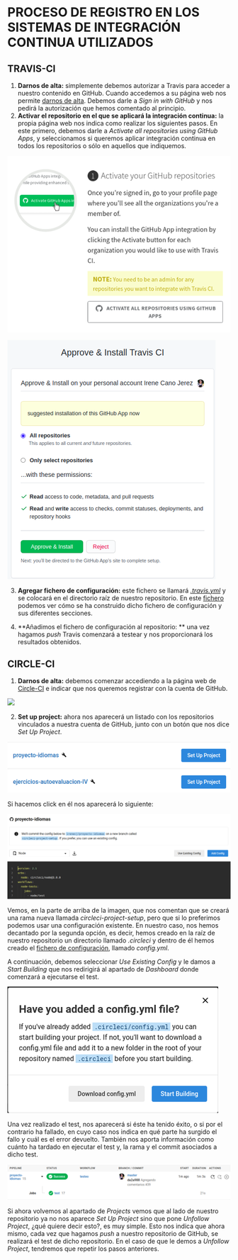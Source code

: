 # PROCESO DE REGISTRO EN LOS SISTEMAS DE INTEGRACIÓN CONTINUA UTILIZADOS

## TRAVIS-CI
1. **Darnos de alta:** simplemente debemos autorizar a Travis para acceder a nuestro contenido en GitHub.
Cuando accedemos a su página web nos permite [darnos de alta](https://travis-ci.com/signin). Debemos darle a *Sign in with GitHub* y nos pedirá la autorización que hemos comentado al principio.
2. **Activar el repositorio en el que se aplicará la integración continua:** la propia página web nos indica como realizar los siguientes pasos. En este primero, debemos darle a *Activate all repositories using GitHub Apps*, y seleccionamos si queremos aplicar integración continua en todos los repositorios o sólo en aquellos que indiquemos.

![](../imagenes/primer-paso-travis.png)

![](../imagenes/acaba-primer-paso.png)

3. **Agregar fichero de configuración:** este fichero se llamará [*.travis.yml*](https://github.com/irenecj/proyecto-idiomas/blob/master/.travis.yml) y se colocará en el directorio raíz de nuestro repositorio. En este [fichero](https://github.com/irenecj/proyecto-idiomas/blob/master/docs/travis/pruebas-travis.md) podemos ver cómo se ha construido dicho fichero de configuración y sus diferentes secciones.

4. **Añadimos el fichero de configuración al repositorio: ** una vez hagamos *push* Travis comenzará a testear y nos proporcionará los resultados obtenidos.


## CIRCLE-CI
1. **Darnos de alta:** debemos comenzar accediendo a la página web de [Circle-CI](https://circleci.com/signup/?new_design=1) e indicar que nos queremos registrar con la cuenta de GitHub.

![](../primer-paso-circle.png)

2. **Set up project:** ahora nos aparecerá un listado con los repositorios vinculados a nuestra cuenta de GitHub, junto con un botón que nos dice *Set Up Project*.

![](../imagenes/repos-circle.png)

 Si hacemos click en él nos aparecerá lo siguiente:

![](../imagenes/inicio-set-up.png)

Vemos, en la parte de arriba de la imagen, que nos comentan que se creará una rama nueva llamada *circleci-project-setup*, pero que si lo preferimos podemos usar una configuración existente. En nuestro caso, nos hemos decantado por la segunda opción, es decir, hemos creado en la raíz de nuestro repositorio un directorio llamado *.circleci* y dentro de él hemos creado el [fichero de configuración](https://github.com/irenecj/proyecto-idiomas/blob/master/.circleci/config.yml), llamado *config.yml*.

A continuación, debemos seleccionar *Use Existing Config* y le damos a *Start Building* que nos redirigirá al apartado de *Dashboard* donde comenzará a ejecutarse el test.

![](../imagenes/start-building.png)

Una vez realizado el test, nos aparecerá si éste ha tenido éxito, o si por el contrario ha fallado, en cuyo caso nos indica en qué parte ha surgido el fallo y cuál es el error devuelto. También nos aporta información como cuánto ha tardado en ejecutar el test y, la rama y el commit asociados a dicho test.

![](../imagenes/test-circle-correcto.png)

Si ahora volvemos al apartado de *Projects* vemos que al lado de nuestro repositorio ya no nos aparece *Set Up Project* sino que pone *Unfollow Project*, ¿qué quiere decir esto?, es muy simple. Esto nos indica que ahora mismo, cada vez que hagamos *push* a nuestro repositorio de GitHub, se realizará el test de dicho repositorio. En el caso de que le demos a *Unfollow Project*, tendremos que repetir los pasos anteriores.
